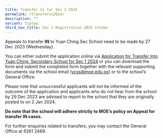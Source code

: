 ```yaml
---
title: Transfer In for Sec 1 2024
permalink: /transferin2024/
description: ""
variant: tiptap
third_nav_title: Sec 1 Registration 2025 intake
---
```

<p>Appeals to transfer <strong>IN</strong> to Yuan Ching Sec School need to be made by 27 Dec 2023 (Wednesday).</p><p>You can either submit the application online via&nbsp;<a href="https://go.gov.sg/s1yctransferin2024" rel="noopener noreferrer nofollow" target="_blank">Application for Transfer Into Yuan Ching&nbsp; Secondary School for Sec 1 2024</a>&nbsp;or you can download the form and submit the completed form together with the relevant supporting documents via the school email (<a href="mailto:ycss@moe.edu.sg" rel="noopener noreferrer nofollow" target="_blank">ycss@moe.edu.sg</a>) or to the school’s General Office.</p><p>Please note that unsuccessful applicants will not be informed of the outcome of the application and applicants who do not hear from the school by 29 Dec 2023 are advised to report to the school that they are originally posted to on 2 Jan 2024.</p><p><strong>Do note that the school will adhere strictly to MOE’s policy on Appeal for transfer IN cases.</strong></p><p>For further enquiries related to transfers, you may contact the General Office at 6261 2489.</p>